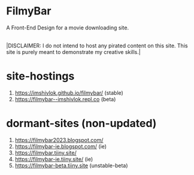 # FilmyBar
A Front-End Design for a movie downloading site.<br><br>

|DISCLAIMER: I do not intend to host any pirated content on this site. This site is purely meant to demonstrate my creative skills.|

# site-hostings
1. https://imshivlok.github.io/filmybar/ (stable)
2. https://filmybar--imshivlok.repl.co (beta)

# dormant-sites (non-updated)
1. https://filmybar2023.blogspot.com/
2. https://filmybar-ie.blogspot.com/ (ie)
3. https://filmybar.tiiny.site/
4. https://filmybar-ie.tiiny.site/ (ie)
5. https://filmybar-beta.tiiny.site (unstable-beta)
